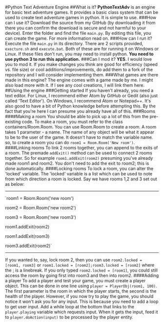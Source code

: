 #Python Text Adventure Engine
##What is it?
**PythonTextAdv** is an engine for basic text adventure games. It provides a basic class system that can be used to create text adventure games in python. It is simple to use.
###How can I use it?
Download the source from my GitHub (by downloading it from there you can confirm the download is secure and not harmful to your device). Enter the folder and find the file `main.py`. By editing this file, you can create the game. For more information read on.
###How can I run it?
Execute the file `main.py` in its directory. There are 2 scripts provided, `execture.sh` and `execute.bat`. Both of these are for running it on Windows or Linux. If these files don't run, you may need to install python. **You need to use python 3 to run this application.**
###Can I mod it?
**YES**. I would love you to mod it. If you make changes you think are good for efficiency (speed vs. file size) or cool additions/improvements, do add them to a fork of the repository and I will consider implementing them.
###What games are there made in this engine?
The engine comes with a game made by me. I might also load more with it. If I see any cool creations, I will link them here.
##Using the engine
###Getting started
If you haven't already, you need a text editor. For Linux, I recommend either Atom by GitHub or Gedit (also just called 'Text Editor'). On Windows, I recommend Atom or Notepad++. It's also good to have a bit of Python knowledge before attempting this. By the fact that you're here I can presume you already have all of this.
###Rooms
####Making a room
You should be able to pick up a lot of this from the pre-existing code. To make a room, you must refer to the class containers/Room.Room. You can use Room.Room to create a room. A room takes 1 parameter - a name. The name of any object will be what it appear to be to the user of the game. It doesn't have to match the variable name. so, to create a room you can do `room1 = Room.Room('New room')`.
####Linking rooms
To link 2 rooms together, you can append to the exits of a room. The premade `addExit()` method can be used to connect 2 rooms together. So for example `room1.addExit(room2)` presuming you've already made room1 and room2. You don't need to add the exit to room2; this is done automatically.
####Locking rooms
To lock a room, you can alter the 'locked' variable. The 'locked' variable is a list which can be used to note from which direction a room is locked. Say we have rooms 1,2 and 3 set out as below:
_____
`room1 = Room.Room('new room')

room2 = Room.Room('new room2')

room3 = Room.Room('new room3')

room1.addExit(room2)

room1.addExit(room3)

room3.addExit(room2)`
_____

If you wanted to, say, lock room 2, then you can use `room2.locked = [room1, room3]` or `room1.locked = [room2];room3.locked = [room2]` where the ; is a linebreak.
If you only typed `room2.locked = [room1]`, you could still access the room by going first into room3 and then into room2.
####Adding a player
To add a player and test your game, you must create a player object. This can be done in one line using `player = PlayerObj(room1, 100)`. The first parameter is the room in which the player starts, the second is the health of the player. However, if you now try to play the game, you should notice it won't ask you for any input. This is because you need to add a loop to get user input. Add a while loop at the bottom that links to the `player.playing` variable which requests input. When it gets the input, feed it to `player.doAction(input)` to be processed by the player entity.
